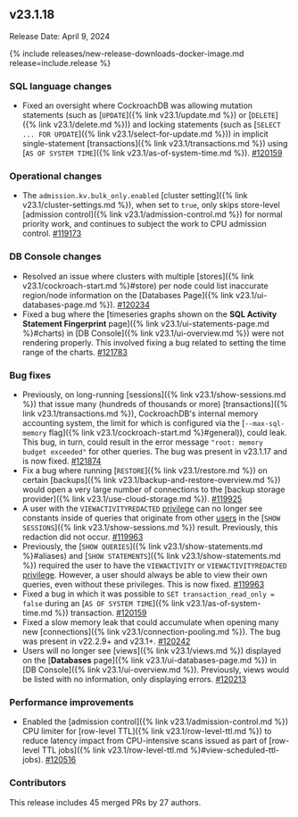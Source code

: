 ## v23.1.18

Release Date: April 9, 2024

{% include releases/new-release-downloads-docker-image.md release=include.release %}

<h3 id="v23-1-18-sql-language-changes">SQL language changes</h3>

- Fixed an oversight where CockroachDB was allowing mutation statements (such as [`UPDATE`]({% link v23.1/update.md %}) or [`DELETE`]({% link v23.1/delete.md %})) and locking statements (such as [`SELECT ... FOR UPDATE`]({% link v23.1/select-for-update.md %})) in implicit single-statement [transactions]({% link v23.1/transactions.md %}) using [`AS OF SYSTEM TIME`]({% link v23.1/as-of-system-time.md %}). [#120159][#120159]

<h3 id="v23-1-18-operational-changes">Operational changes</h3>

- The `admission.kv.bulk_only.enabled` [cluster setting]({% link v23.1/cluster-settings.md %}), when set to `true`, only skips store-level [admission control]({% link v23.1/admission-control.md %}) for normal priority work, and continues to subject the work to CPU admission control. [#119173][#119173]

<h3 id="v23-1-18-db-console-changes">DB Console changes</h3>

- Resolved an issue where clusters with multiple [stores]({% link v23.1/cockroach-start.md %}#store) per node could list inaccurate region/node information on the [Databases Page]({% link v23.1/ui-databases-page.md %}). [#120234][#120234]
- Fixed a bug where the [timeseries graphs shown on the **SQL Activity Statement Fingerprint** page]({% link v23.1/ui-statements-page.md %}#charts) in [DB Console]({% link v23.1/ui-overview.md %}) were not rendering properly. This involved fixing a bug related to setting the time range of the charts. [#121783][#121783]

<h3 id="v23-1-18-bug-fixes">Bug fixes</h3>

- Previously, on long-running [sessions]({% link v23.1/show-sessions.md %}) that issue many (hundreds of thousands or more) [transactions]({% link v23.1/transactions.md %}), CockroachDB's internal memory accounting system, the limit for which is configured via the [`--max-sql-memory` flag]({% link v23.1/cockroach-start.md %}#general)), could leak. This bug, in turn, could result in the error message `"root: memory budget exceeded"` for other queries. The bug was present in v23.1.17 and is now fixed. [#121874][#121874]
- Fix a bug where running [`RESTORE`]({% link v23.1/restore.md %}) on certain [backups]({% link v23.1/backup-and-restore-overview.md %}) would open a very large number of connections to the [backup storage provider]({% link v23.1/use-cloud-storage.md %}). [#119925][#119925]
- A user with the `VIEWACTIVITYREDACTED` [privilege](https://www.cockroachlabs.com/docs/v23.1/security-reference/authorization#managing-privileges) can no longer see constants inside of queries that originate from other [users](https://www.cockroachlabs.com/docs/v23.1/security-reference/authorization#roles) in the [`SHOW SESSIONS`]({% link v23.1/show-sessions.md %}) result. Previously, this redaction did not occur. [#119963][#119963]
- Previously, the [`SHOW QUERIES`]({% link v23.1/show-statements.md %}#aliases) and [`SHOW STATEMENTS`]({% link v23.1/show-statements.md %}) required the user to have the `VIEWACTIVITY` or `VIEWACTIVITYREDACTED` [privilege](https://www.cockroachlabs.com/docs/v23.1/security-reference/authorization#managing-privileges). However, a user should always be able to view their own queries, even without these privileges. This is now fixed. [#119963][#119963]
- Fixed a bug in which it was possible to `SET transaction_read_only = false` during an [`AS OF SYSTEM TIME`]({% link v23.1/as-of-system-time.md %}) transaction. [#120159][#120159]
- Fixed a slow memory leak that could accumulate when opening many new [connections]({% link v23.1/connection-pooling.md %}). The bug was present in v22.2.9+ and v23.1+. [#120242][#120242]
- Users will no longer see [views]({% link v23.1/views.md %}) displayed on the [**Databases** page]({% link v23.1/ui-databases-page.md %}) in [DB Console]({% link v23.1/ui-overview.md %}). Previously, views would be listed with no information, only displaying errors. [#120213][#120213]

<h3 id="v23-1-18-performance-improvements">Performance improvements</h3>

- Enabled the [admission control]({% link v23.1/admission-control.md %}) CPU limiter for [row-level TTL]({% link v23.1/row-level-ttl.md %}) to reduce latency impact from CPU-intensive scans issued as part of [row-level TTL jobs]({% link v23.1/row-level-ttl.md %}#view-scheduled-ttl-jobs). [#120516][#120516]

<div class="release-note-contributors" markdown="1">

<h3 id="v23-1-18-contributors">Contributors</h3>

This release includes 45 merged PRs by 27 authors.

</div>

[#119173]: https://github.com/cockroachdb/cockroach/pull/119173
[#119827]: https://github.com/cockroachdb/cockroach/pull/119827
[#119855]: https://github.com/cockroachdb/cockroach/pull/119855
[#119925]: https://github.com/cockroachdb/cockroach/pull/119925
[#119963]: https://github.com/cockroachdb/cockroach/pull/119963
[#119969]: https://github.com/cockroachdb/cockroach/pull/119969
[#120020]: https://github.com/cockroachdb/cockroach/pull/120020
[#120159]: https://github.com/cockroachdb/cockroach/pull/120159
[#120213]: https://github.com/cockroachdb/cockroach/pull/120213
[#120234]: https://github.com/cockroachdb/cockroach/pull/120234
[#120242]: https://github.com/cockroachdb/cockroach/pull/120242
[#120429]: https://github.com/cockroachdb/cockroach/pull/120429
[#120516]: https://github.com/cockroachdb/cockroach/pull/120516
[#121783]: https://github.com/cockroachdb/cockroach/pull/121783
[#121874]: https://github.com/cockroachdb/cockroach/pull/121874
